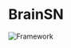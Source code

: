 # BrainSN
![Framework]([https://myoctocat.com/assets/images/base-octocat.svg](https://github.com/BBBBrain/BrainSN/edit/main/framework.png))
